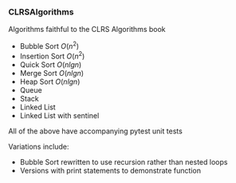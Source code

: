 ### CLRSAlgorithms

Algorithms faithful to the CLRS Algorithms book

- Bubble Sort $O(n^2)$
- Insertion Sort $O(n^2)$
- Quick Sort $O(n lg n)$
- Merge Sort $O(n lg n)$
- Heap Sort $O(n lg n)$
- Queue 
- Stack
- Linked List
- Linked List with sentinel

All of the above have accompanying pytest unit tests 

Variations include:
- Bubble Sort rewritten to use recursion rather than nested loops
- Versions with print statements to demonstrate function